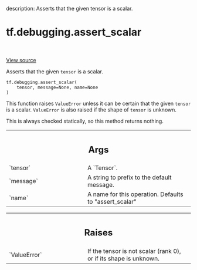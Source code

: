 description: Asserts that the given tensor is a scalar.

<div itemscope itemtype="http://developers.google.com/ReferenceObject">
<meta itemprop="name" content="tf.debugging.assert_scalar" />
<meta itemprop="path" content="Stable" />
</div>

# tf.debugging.assert_scalar

<!-- Insert buttons and diff -->

<table class="tfo-notebook-buttons tfo-api nocontent" align="left">

</table>

<a target="_blank" class="external" href="/code/stable/tensorflow/python/ops/check_ops.py">View source</a>



Asserts that the given `tensor` is a scalar.

<pre class="devsite-click-to-copy prettyprint lang-py tfo-signature-link">
<code>tf.debugging.assert_scalar(
    tensor, message=None, name=None
)
</code></pre>



<!-- Placeholder for "Used in" -->

This function raises `ValueError` unless it can be certain that the given
`tensor` is a scalar. `ValueError` is also raised if the shape of `tensor` is
unknown.

This is always checked statically, so this method returns nothing.

<!-- Tabular view -->
 <table class="responsive fixed orange">
<colgroup><col width="214px"><col></colgroup>
<tr><th colspan="2"><h2 class="add-link">Args</h2></th></tr>

<tr>
<td>
`tensor`
</td>
<td>
A `Tensor`.
</td>
</tr><tr>
<td>
`message`
</td>
<td>
A string to prefix to the default message.
</td>
</tr><tr>
<td>
`name`
</td>
<td>
 A name for this operation. Defaults to "assert_scalar"
</td>
</tr>
</table>



<!-- Tabular view -->
 <table class="responsive fixed orange">
<colgroup><col width="214px"><col></colgroup>
<tr><th colspan="2"><h2 class="add-link">Raises</h2></th></tr>

<tr>
<td>
`ValueError`
</td>
<td>
If the tensor is not scalar (rank 0), or if its shape is
unknown.
</td>
</tr>
</table>

